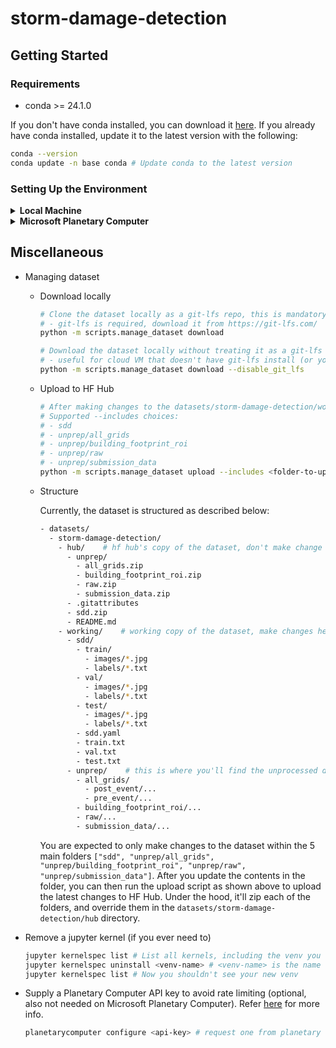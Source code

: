 # storm-damage-detection

## Getting Started

### Requirements

- conda >= 24.1.0

If you don't have conda installed, you can download it [here](https://docs.anaconda.com/free/miniconda/miniconda-install/). If you already have conda installed, update it to the latest version with the following:

```bash
conda --version
conda update -n base conda # Update conda to the latest version
```

### Setting Up the Environment

<details>
<summary><b>Local Machine</b></summary>

Follow these steps to set up the environment on your local machine:

1. Prerequisites: Clone the repository

   ```bash
   # Cloning as a collaborator
   git clone https://github.com/hongjiaherng/storm-damage-detection.git

   # Or if you are running on a machine without your GitHub credentials
   git clone https://<personal-access-token>@github.com/hongjiaherng/storm-damage-detection.git

   cd <path-to-repo>
   ```

2. Create a new venv: Use either `env-cuda.yml` or `env-cpu.yml` file based on your hardware

   ```bash
   # For CUDA-compatible GPU:
   conda env create -f env-cuda.yml
   conda activate storm-damage-detection

   # For CPU (Some actions needed on `env-cpu.yml` if you have a Mac with >= M1 chip):
   conda env create -f env-cpu.yml
   conda activate storm-damage-detection
   ```

3. Add a jupyter kernel (optional)

   If you intend to use Jupyter Notebook/Lab, follow these steps:

   ```bash
   python -m ipykernel install --name storm-damage-detection --display-name storm-damage-detection
   jupyter kernelspec list # Now you should see your new venv
   ```

   _Note: If you are using editors like VSCode for opening the notebook, the editor will automatically set up the kernel for you._

</details>

<details>
<summary><b>Microsoft Planetary Computer</b></summary>

Follow these steps to set up the environment on Microsoft Planetary Computer:

1. Prerequisites: Clone the repository

   ```bash
   git clone https://<personal-access-token>@github.com/hongjiaherng/storm-damage-detection.git
   cd <path-to-repo>
   ```

2. Update conda to the latest version (24.1.2 as of writing)

   <details open>
   <summary>Image: <b>GPU - PyTorch</b></summary>

   ```bash
   # Remove mamba if present, newer conda doesn't need mamba anymore. Currently, it causes conflict when trying to update conda to the latest version
   conda remove -n base -y mamba
   conda update -n base -y conda # Update conda to the latest version
   ```

   </details>

   <details open>
   <summary>Image: <b>CPU - Python</b></summary>

   ```bash
   # Reset the default solver to classic
   conda config --show solver # It should show "libmamba" but it's unusable for running conda install
   conda config --set solver classic

   # Force remove mamba (the conflicting package for upgrading to conda >= 24.1)
   conda remove -n base -y --force mamba # Remove mamba if present, newer conda doesn't need mamba anymore

   # Update conda to the latest version
   conda update -n base -y conda # Update conda to the latest version

   # Set the solver back to libmamba
   conda config --set solver libmamba
   conda config --show solver # It should show "libmamba"
   ```

   _Note: The version of conda on this image is broken (version 23.1.0): It doesn't support `libmamba` as the solver but it's still being set as the default solver._
   </details>

3. Create a new venv using `env-cuda.yml` or `env-cpu.yml` file based on your hardware. Also, check the file for any changes in the dependencies based on your environment _(Some actions needed if you're on Linux)_.

   ```bash
   conda deactivate # Deactivate the current venv

   conda env create -f env-cuda.yml # For GPU - PyTorch image
   conda env create -f env-cpu.yml # Or for CPU - Python image

   conda activate storm-damage-detection # Activate the new venv
   ```

4. Add a jupyter kernel for the new venv

   ```bash
   python -m ipykernel install --name storm-damage-detection --display-name storm-damage-detection --user
   jupyter kernelspec list # Now you should see your new venv
   ```

5. Now you can open up a notebook and select the newly created kernel (`storm-damage-detection`) to run the notebook.

</details>

## Miscellaneous

- Managing dataset

  - Download locally

    ```bash
    # Clone the dataset locally as a git-lfs repo, this is mandatory if you'd like to perform uploading to HF Hub
    # - git-lfs is required, download it from https://git-lfs.com/
    python -m scripts.manage_dataset download

    # Download the dataset locally without treating it as a git-lfs repo, thus you can't perform uploading with this setting
    # - useful for cloud VM that doesn't have git-lfs install (or you don't have the permission)
    python -m scripts.manage_dataset download --disable_git_lfs
    ```

  - Upload to HF Hub
    ```bash
    # After making changes to the datasets/storm-damage-detection/working directory, you can now run this script to push the latest changes to HF Hub
    # Supported --includes choices:
    # - sdd
    # - unprep/all_grids
    # - unprep/building_footprint_roi
    # - unprep/raw
    # - unprep/submission_data
    python -m scripts.manage_dataset upload --includes <folder-to-upload-1> <folder-to-upload-2> ... <folder-to-upload-n>
    ```
  - Structure

    Currently, the dataset is structured as described below:

    ```bash
    - datasets/
      - storm-damage-detection/
        - hub/    # hf hub's copy of the dataset, don't make change to this manually
          - unprep/
            - all_grids.zip
            - building_footprint_roi.zip
            - raw.zip
            - submission_data.zip
          - .gitattributes
          - sdd.zip
          - README.md
        - working/    # working copy of the dataset, make changes here
          - sdd/
            - train/
              - images/*.jpg
              - labels/*.txt
            - val/
              - images/*.jpg
              - labels/*.txt
            - test/
              - images/*.jpg
              - labels/*.txt
            - sdd.yaml
            - train.txt
            - val.txt
            - test.txt
          - unprep/    # this is where you'll find the unprocessed data
            - all_grids/
              - post_event/...
              - pre_event/...
            - building_footprint_roi/...
            - raw/...
            - submission_data/...
    ```

    You are expected to only make changes to the dataset within the 5 main folders `["sdd", "unprep/all_grids", "unprep/building_footprint_roi", "unprep/raw", "unprep/submission_data"]`. After you update the contents in the folder, you can then run the upload script as shown above to upload the latest changes to HF Hub. Under the hood, it'll zip each of the folders, and override them in the `datasets/storm-damage-detection/hub` directory.

- Remove a jupyter kernel (if you ever need to)

  ```bash
  jupyter kernelspec list # List all kernels, including the venv you want to remove
  jupyter kernelspec uninstall <venv-name> # <venv-name> is the name of your venv
  jupyter kernelspec list # Now you shouldn't see your new venv
  ```

- Supply a Planetary Computer API key to avoid rate limiting (optional, also not needed on Microsoft Planetary Computer). Refer [here](https://pypi.org/project/planetary-computer/) for more info.

  ```bash
  planetarycomputer configure <api-key> # request one from planetary computer hub's token section
  ```
